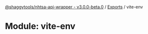 [@shaggytools/nhtsa-api-wrapper - v3.0.0-beta.0](../index.md) / [Exports](../modules.md) / vite-env

# Module: vite-env
